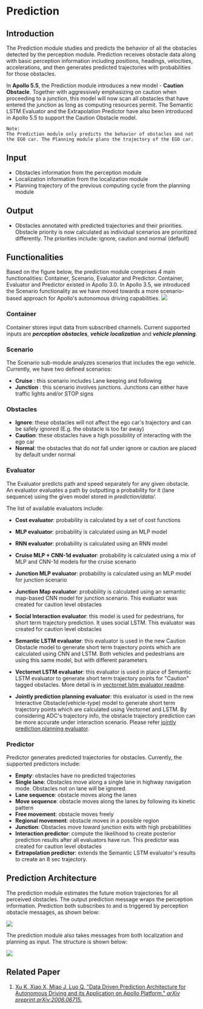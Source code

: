 # Prediction

## Introduction
The Prediction module studies and predicts the behavior of all the obstacles detected by the perception module.
Prediction receives obstacle data along with basic perception information including positions, headings, velocities, accelerations, and then generates predicted trajectories with probabilities for those obstacles.

In **Apollo 5.5**, the Prediction module introduces a new model - **Caution Obstacle**. Together with aggressively emphasizing on caution when proceeding to a junction, this model will now scan all obstacles that have entered the junction as long as computing resources permit. The Semantic LSTM Evaluator and the Extrapolation Predictor have also been introduced in Apollo 5.5 to support the Caution Obstacle model.

```
Note:
The Prediction module only predicts the behavior of obstacles and not the EGO car. The Planning module plans the trajectory of the EGO car.

```

## Input
  * Obstacles information from the perception module
  * Localization information from the localization module
  * Planning trajectory of the previous computing cycle from the planning module

## Output
  * Obstacles annotated with predicted trajectories and their priorities. Obstacle priority is now calculated as individual scenarios are prioritized differently. The priorities include: ignore, caution and normal (default)

## Functionalities

Based on the figure below, the prediction module comprises 4 main functionalities: Container, Scenario, Evaluator and Predictor.  Container, Evaluator and Predictor existed in Apollo 3.0. In Apollo 3.5, we introduced the Scenario functionality as we have moved towards a more scenario-based approach for Apollo's autonomous driving capabilities.
![](images/prediction.png)

### Container

Container stores input data from subscribed channels. Current supported
inputs are **_perception obstacles_**, **_vehicle localization_** and **_vehicle planning_**.

### Scenario

The Scenario sub-module analyzes scenarios that includes the ego vehicle.
Currently, we have two defined scenarios:
- **Cruise** : this scenario includes Lane keeping and following
- **Junction** : this scenario involves junctions. Junctions can either have traffic lights and/or STOP signs

### Obstacles

- **Ignore**: these obstacles will not affect the ego car's trajectory and can be safely ignored (E.g. the obstacle is too far away)
- **Caution**: these obstacles have a high possibility of interacting with the ego car
- **Normal**: the obstacles that do not fall under ignore or caution are placed by default under normal


### Evaluator

The Evaluator predicts path and speed separately for any given obstacle.
An evaluator evaluates a path by outputting a probability for it (lane
sequence) using the given model stored in _prediction/data/_.

The list of available evaluators include:

* **Cost evaluator**: probability is calculated by a set of cost functions

* **MLP evaluator**: probability is calculated using an MLP model

* **RNN evaluator**: probability is calculated using an RNN model

* **Cruise MLP + CNN-1d evaluator**: probability is calculated using a mix of MLP and CNN-1d models for the cruise scenario

* **Junction MLP evaluator**: probability is calculated using an MLP model for junction scenario

* **Junction Map evaluator**: probability is calculated using an semantic map-based CNN model for junction scenario. This evaluator was created for caution level obstacles

* **Social Interaction evaluator**: this model is used for pedestrians, for short term trajectory prediction. It uses social LSTM. This evaluator was created for caution level obstacles

* **Semantic LSTM evaluator**: this evaluator is used in the new Caution Obstacle model to generate short term trajectory points which are calculated using CNN and LSTM. Both vehicles and pedestrians are using this same model, but with different parameters

* **Vectornet LSTM evaluator**: this evaluator is used in place of Semantic LSTM evaluator to generate short term trajectory points for "Caution" tagged obstacles. More detail is in [vectornet lstm evaluator readme](https://github.com/ApolloAuto/apollo/docs/technical_documents/vectornet_lstm_evaluator.md).

* **Jointly prediction planning evaluator**: this evaluator is used in the new Interactive Obstacle(vehicle-type) model to generate short term trajectory points which are calculated using Vectornet and LSTM. By considering ADC's trajectory info, the obstacle trajectory prediction can be more accurate under interaction scenario. Please refer [jointly prediction planning evaluator](https://github.com/ApolloAuto/apollo/blob/master/docs/technical_documents/jointly_prediction_planning_evaluator.md).

### Predictor

Predictor generates predicted trajectories for obstacles. Currently, the supported predictors include:

* **Empty**: obstacles have no predicted trajectories
* **Single lane**: Obstacles move along a single lane in highway navigation mode. Obstacles not on lane will be ignored.
* **Lane sequence**: obstacle moves along the lanes
* **Move sequence**: obstacle moves along the lanes by following its kinetic pattern
* **Free movement**: obstacle moves freely
* **Regional movement**: obstacle moves in a possible region
* **Junction**: Obstacles move toward junction exits with high probabilities
* **Interaction predictor**: compute the likelihood to create posterior prediction results after all evaluators have run. This predictor was created for caution level obstacles
* **Extrapolation predictor**: extends the Semantic LSTM evaluator's results to create an 8 sec trajectory.

## Prediction Architecture

The prediction module estimates the future motion trajectories for all perceived obstacles. The output prediction message wraps the perception information. Prediction both subscribes to and is triggered by perception obstacle messages, as shown below:

![](images/architecture.png)

The prediction module also takes messages from both localization and planning as input. The structure is shown below:

![](images/architecture2.png)

## Related Paper

1. [Xu K, Xiao X, Miao J, Luo Q. "Data Driven Prediction Architecture for Autonomous Driving and its Application on Apollo Platform." *arXiv preprint arXiv:2006.06715.* ](https://arxiv.org/pdf/2006.06715.pdf)
